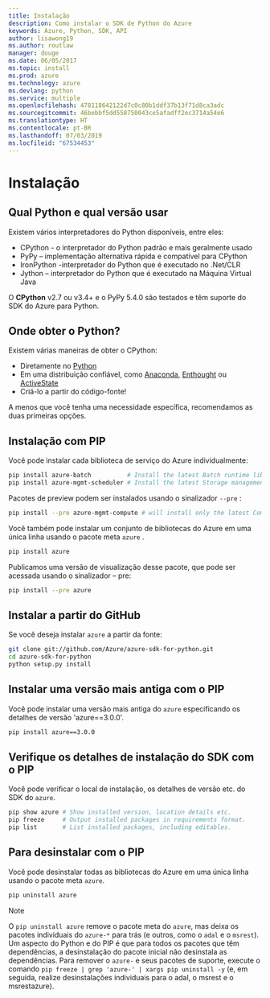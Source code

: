 ```yaml
---
title: Instalação
description: Como instalar o SDK de Python do Azure
keywords: Azure, Python, SDK, API
author: lisawong19
ms.author: routlaw
manager: douge
ms.date: 06/05/2017
ms.topic: install
ms.prod: azure
ms.technology: azure
ms.devlang: python
ms.service: multiple
ms.openlocfilehash: 478118642122d7c0c80b1ddf37b13f71d8ca3adc
ms.sourcegitcommit: 46bebbf5dd558750043ce5afadff2ec3714a54e6
ms.translationtype: HT
ms.contentlocale: pt-BR
ms.lasthandoff: 07/03/2019
ms.locfileid: "67534453"
---
```

# <a name="installation"></a>Instalação

## <a name="which-python-and-which-version-to-use"></a>Qual Python e qual versão usar

Existem vários interpretadores do Python disponíveis, entre eles:

* CPython - o interpretador do Python padrão e mais geralmente usado
* PyPy – implementação alternativa rápida e compatível para CPython
* IronPython -interpretador do Python que é executado no .Net/CLR
* Jython – interpretador do Python que é executado na Máquina Virtual Java

O **CPython** v2.7 ou v3.4+ e o PyPy 5.4.0 são testados e têm suporte do SDK do Azure para Python.

## <a name="where-to-get-python"></a>Onde obter o Python?

Existem várias maneiras de obter o CPython:

* Diretamente no [Python](https://www.python.org/)
* Em uma distribuição confiável, como [Anaconda](https://www.anaconda.com/), [Enthought](https://www.enthought.com/) ou [ActiveState](https://www.activestate.com/)
* Criá-lo a partir do código-fonte!

A menos que você tenha uma necessidade específica, recomendamos as duas primeiras opções.

## <a name="installation-with-pip"></a>Instalação com PIP

Você pode instalar cada biblioteca de serviço do Azure individualmente:

```bash
pip install azure-batch          # Install the latest Batch runtime library
pip install azure-mgmt-scheduler # Install the latest Storage management library
```

Pacotes de preview podem ser instalados usando o sinalizador `--pre` :

```bash
pip install --pre azure-mgmt-compute # will install only the latest Compute Management library
```

Você também pode instalar um conjunto de bibliotecas do Azure em uma única linha usando o pacote meta `azure` .

```bash
pip install azure
```

Publicamos uma versão de visualização desse pacote, que pode ser acessada usando o sinalizador – pre:

```bash
pip install --pre azure
```

## <a name="install-from-github"></a>Instalar a partir do GitHub

Se você deseja instalar `azure` a partir da fonte:

```bash
git clone git://github.com/Azure/azure-sdk-for-python.git
cd azure-sdk-for-python
python setup.py install
```

## <a name="install-an-older-version-with-pip"></a>Instalar uma versão mais antiga com o PIP
Você pode instalar uma versão mais antiga do `azure` especificando os detalhes de versão 'azure==3.0.0'.
```bash
pip install azure==3.0.0 
```
## <a name="check-sdk-installation-details-with-pip"></a>Verifique os detalhes de instalação do SDK com o PIP
Você pode verificar o local de instalação, os detalhes de versão etc. do SDK do `azure`.
```bash
pip show azure # Show installed version, location details etc.
pip freeze     # Output installed packages in requirements format.
pip list       # List installed packages, including editables.
```
## <a name="to-uninstall-with-pip"></a>Para desinstalar com o PIP
Você pode desinstalar todas as bibliotecas do Azure em uma única linha usando o pacote meta `azure`.
```bash
pip uninstall azure 
```
> [!NOTE]
> O `pip uninstall azure` remove o pacote meta do `azure`, mas deixa os pacotes individuais do `azure-*` para trás (e outros, como o `adal` e o `msrest`). Um aspecto do Python e do PIP é que para todos os pacotes que têm dependências, a desinstalação do pacote inicial não desinstala as dependências. Para remover o `azure-` e seus pacotes de suporte, execute o comando `pip freeze | grep 'azure-' | xargs pip uninstall -y` (e, em seguida, realize desinstalações individuais para o adal, o msrest e o msrestazure).

